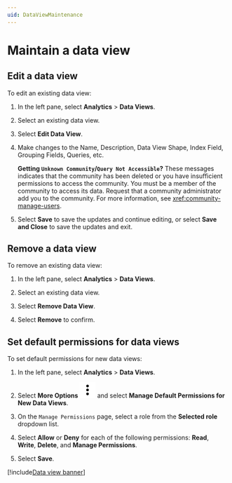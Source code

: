 ```yaml
---
uid: DataViewMaintenance
---
```


# Maintain a data view

## Edit a data view

To edit an existing data view:

1. In the left pane, select **Analytics** > **Data Views**.

1. Select an existing data view.

1. Select **Edit Data View**.

1. Make changes to the Name, Description, Data View Shape, Index Field, Grouping Fields, Queries, etc.

	**Getting `Unknown Community`/`Query Not Accessible`?** These messages indicates that the community has been deleted or you have insufficient permissions to access the community. You must be a member of the community to access its data. Request that a community administrator add you to the community. For more information, see <xref:community-manage-users>.

1. Select **Save** to save the updates and continue editing, or select **Save and Close** to save the updates and exit.

## Remove a data view

To remove an existing data view:

1. In the left pane, select **Analytics** > **Data Views**.

1. Select an existing data view.

1. Select **Remove Data View**.

1. Select **Remove** to confirm.

## Set default permissions for data views

To set default permissions for new data views:

1. In the left pane, select **Analytics** > **Data Views**.

1. Select **More Options** ![More options icon](../../../_icons/default/dots-vertical.svg) and select **Manage Default Permissions for New Data Views**.

1. On the `Manage Permissions` page, select a role from the **Selected role** dropdown list.

1. Select **Allow** or **Deny** for each of the following permissions: **Read**, **Write**, **Delete**, and **Manage Permissions**.

1. Select **Save**.

[!include[Data view banner](../../../visualize-data/includes/banner.md)]